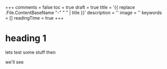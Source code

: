 +++
comments = false
toc = true
draft = true
title = '{{ replace .File.ContentBaseName "-" " " | title }}'
description = ''
image = ''
keywords = []
readingTime = true
+++

# heading 1

lets test some stuff then

we'll see
